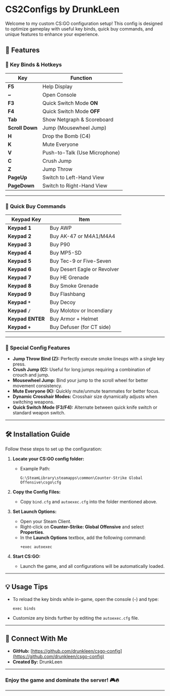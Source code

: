 # CS2Configs by DrunkLeen

Welcome to my custom CS:GO configuration setup! This config is designed to optimize gameplay with useful key binds, quick buy commands, and unique features to enhance your experience.

## 🚀 **Features**

### 🔑 **Key Binds & Hotkeys**

| **Key**        | **Function**                     |
|-----------------|---------------------------------|
| **F5**         |  Help Display                    |
| **~**          | Open Console                     |
| **F3**         | Quick Switch Mode **ON**         |
| **F4**         | Quick Switch Mode **OFF**        |
| **Tab**        | Show Netgraph & Scoreboard       |
| **Scroll Down**| Jump (Mousewheel Jump)           |
| **H**          | Drop the Bomb (C4)               |
| **K**          | Mute Everyone                    |
| **V**          | Push-to-Talk (Use Microphone)    |
| **C**          | Crush Jump                       |
| **Z**          | Jump Throw                       |
| **PageUp**     | Switch to Left-Hand View         |
| **PageDown**   | Switch to Right-Hand View        |


---

### 🛒 **Quick Buy Commands**

| **Keypad Key**    | **Item**                          |
|-------------------|----------------------------------|
| **Keypad 1**      | Buy AWP                          |
| **Keypad 2**      | Buy AK-47 or M4A1/M4A4           |
| **Keypad 3**      | Buy P90                          |
| **Keypad 4**      | Buy MP5-SD                       |
| **Keypad 5**      | Buy Tec-9 or Five-Seven          |
| **Keypad 6**      | Buy Desert Eagle or Revolver     |
| **Keypad 7**      | Buy HE Grenade                   |
| **Keypad 8**      | Buy Smoke Grenade                |
| **Keypad 9**      | Buy Flashbang                    |
| **Keypad `*`**    | Buy Decoy                        |
| **Keypad `/`**    | Buy Molotov or Incendiary        |
| **Keypad ENTER**  | Buy Armor + Helmet               |
| **Keypad `+`**    | Buy Defuser (for CT side)        |

---

### 🎯 **Special Config Features**
- **Jump Throw Bind (Z):** Perfectly execute smoke lineups with a single key press.
- **Crush Jump (C):** Useful for long jumps requiring a combination of crouch and jump.
- **Mousewheel Jump:** Bind your jump to the scroll wheel for better movement consistency.
- **Mute Everyone (K):** Quickly mute/unmute teammates for better focus.
- **Dynamic Crosshair Modes:** Crosshair size dynamically adjusts when switching weapons.
- **Quick Switch Mode (F3/F4):** Alternate between quick knife switch or standard weapon switch.

---

## 🛠️ **Installation Guide**

Follow these steps to set up the configuration:

1. **Locate your CS:GO config folder:**
   - Example Path:  
     ```
     G:\SteamLibrary\steamapps\common\Counter-Strike Global Offensive\csgo\cfg
     ```

2. **Copy the Config Files:**
   - Copy `bind.cfg` and `autoexec.cfg` into the folder mentioned above.

3. **Set Launch Options:**
   - Open your Steam Client.
   - Right-click on **Counter-Strike: Global Offensive** and select **Properties**.
   - In the **Launch Options** textbox, add the following command:
     ```
     +exec autoexec
     ```

4. **Start CS:GO:**
   - Launch the game, and all configurations will be automatically loaded.

---

## 💡 **Usage Tips**
- To reload the key binds while in-game, open the console (`~`) and type:
  ```
  exec binds
  ```
- Customize any binds further by editing the `autoexec.cfg` file.

---

## 🔗 **Connect With Me**
- **GitHub:** [https://github.com/drunkleen/csgo-config](https://github.com/drunkleen/csgo-config)
- **Created By:** DrunkLeen

---

### Enjoy the game and dominate the server! 🎮🔥

---
